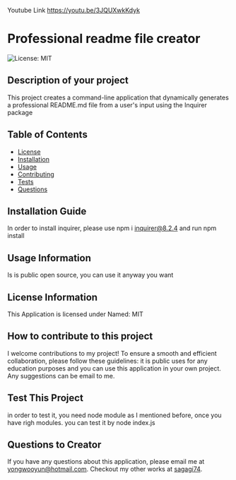 
Youtube Link
https://youtu.be/3JQUXwkKdyk



# Professional readme file creator

  ![License: MIT](https://img.shields.io/badge/License-MIT-red.svg)

## Description of your project

This project creates a command-line application that dynamically generates a professional README.md file from a user's input using the Inquirer package

## Table of Contents

- [License](#license)
- [Installation](#installation)
- [Usage](#usage)
- [Contributing](#contributing)
- [Tests](#tests)
- [Questions](#questions)



## Installation Guide 

In order to install inquirer, please use npm i inquirer@8.2.4 and run npm install

## Usage Information

Is is public open source, you can use it anyway you want

## License Information

This Application is licensed under Named: MIT

## How to contribute to this project

I welcome contributions to my project! To ensure a smooth and efficient collaboration, please follow these guidelines: it is public uses for any education purposes and you can use this application in your own project. Any suggestions can be email to me.

## Test This Project

in order to test it, you need node module as I mentioned before, once you have righ modules. you can test it by node index.js

## Questions to Creator

If you have any questions about this application, please email me at yongwooyun@hotmail.com. Checkout my other works at [sagagi74](https://github.com/sagagi74).

